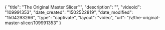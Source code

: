 {
    "title": "The Original Master Slicer&trade;",
    "description": "",
    "videoid": "109991353",
    "date_created": "1502522819",
    "date_modified": "1504293266",
    "type": "captivate",
    "layout": "video",
    "url": "\/v\/the-original-master-slicer\/109991353"
}